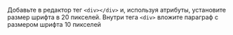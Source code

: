Добавьте в редактор тег `<div></div>` и, используя атрибуты, установите размер шрифта в 20 пикселей. Внутри тега `<div>` вложите параграф с размером шрифта 10 пикселей
